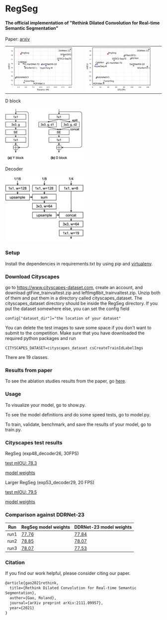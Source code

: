 # RegSeg

#### The official implementation of "Rethink Dilated Convolution for Real-time Semantic Segmentation"

Paper: [arxiv](https://arxiv.org/abs/2111.09957)

<table border="0">
<tr>
    <td>
    <img src="./figs/miou_vs_params.png" width="90%" />
    </td>
    <td>
    <img src="./figs/miou_vs_flops.png" width="90%" />
    </td>
</tr>
</table>

D block

<img src="./figs/DBlock1.png" width="50%" />

Decoder

<img src="./figs/Decoder.png" width="50%" />


### Setup
Install the dependencies in requirements.txt by using pip and [virtualenv](
https://packaging.python.org/guides/installing-using-pip-and-virtual-environments/).

### Download Cityscapes
go to https://www.cityscapes-dataset.com, create an account, and download
gtFine_trainvaltest.zip and leftImg8bit_trainvaltest.zip.
Unzip both of them and put them in a directory called cityscapes_dataset.
The cityscapes_dataset directory should be inside the RegSeg directory.
If you put the dataset somewhere else, you can set the config field
```
config["dataset_dir"]="the location of your dataset"
```
You can delete the test images to save some space if you don't want to submit to the competition.
Make sure that you have downloaded the required python packages and run
```
CITYSCAPES_DATASET=cityscapes_dataset csCreateTrainIdLabelImgs
```
There are 19 classes.

### Results from paper
To see the ablation studies results from the paper, go [here](AblationStudies.md).

### Usage
To visualize your model, go to show.py.

To see the model definitions and do some speed tests, go to model.py.

To train, validate, benchmark, and save the results of your model, go to train.py.

### Cityscapes test results
RegSeg (exp48_decoder26, 30FPS)

[test mIOU: 78.3](https://www.cityscapes-dataset.com/anonymous-results/?id=f88876222a7be564973065f111746e9838d4da9268734457cb57b2409cdb9818)

[model weights](https://github.com/RolandGao/RegSeg/releases/download/v1.0-alpha/cityscapes_exp48_decoder26_trainval_1000_epochs_1024_crop_bootstrapped_run1)

Larger RegSeg (exp53_decoder29, 20 FPS)

[test mIOU: 79.5](https://www.cityscapes-dataset.com/anonymous-results/?id=d15ac10b39ba00bcb344620a423dfe970ece04562a763d8f3f8d0d44376727ae)

[model weights](https://github.com/RolandGao/RegSeg/releases/download/v1.0-alpha/cityscapes_exp53_decoder29_trainval_1000_epochs_1024_crop_bootstrapped_run1)

### Comparison against DDRNet-23
Run | RegSeg model weights | DDRNet-23 model weights
--- | --- | --- 
run1 | [77.76](https://github.com/RolandGao/RegSeg/releases/download/v1.0-alpha/cityscapes_exp48_decoder26_train_1000_epochs_run1) | [77.84](https://github.com/RolandGao/RegSeg/releases/download/v1.0-alpha/cityscapes_ddrnet23_1000_epochs_run1)
run2 | [78.85](https://github.com/RolandGao/RegSeg/releases/download/v1.0-alpha/cityscapes_exp48_decoder26_train_1000_epochs_run2) | [78.07](https://github.com/RolandGao/RegSeg/releases/download/v1.0-alpha/cityscapes_ddrnet23_1000_epochs_run2)
run3 | [78.07](https://github.com/RolandGao/RegSeg/releases/download/v1.0-alpha/cityscapes_exp48_decoder26_train_1000_epochs_run3) | [77.53](https://github.com/RolandGao/RegSeg/releases/download/v1.0-alpha/cityscapes_ddrnet23_1000_epochs_run3)

### Citation
If you find our work helpful, please consider citing our paper.


```
@article{gao2021rethink,
  title={Rethink Dilated Convolution for Real-time Semantic Segmentation},
  author={Gao, Roland},
  journal={arXiv preprint arXiv:2111.09957},
  year={2021}
}
```
